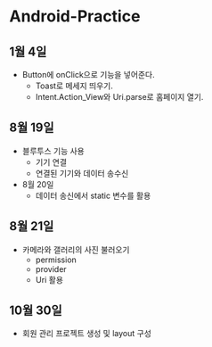 # Android-Practice

## 1월 4일
 - Button에 onClick으로 기능을 넣어준다.
    - Toast로 메세지 띄우기.
    - Intent.Action_View와 Uri.parse로 홈페이지 열기.
    
## 8월 19일
 - 블루투스 기능 사용
    - 기기 연결
    - 연결된 기기와 데이터 송수신
- 8월 20일
    - 데이터 송신에서 static 변수를 활용

## 8월 21일

* 카메라와 갤러리의 사진 불러오기
  * permission
  * provider
  * Uri 활용

## 10월 30일

- 회원 관리 프로젝트 생성 및 layout 구성
